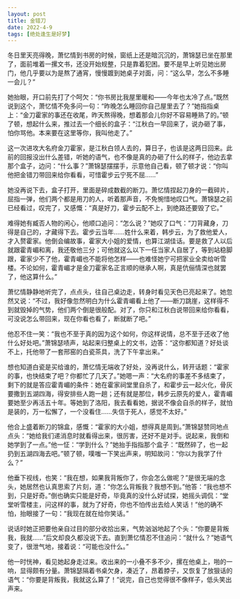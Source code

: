 ```yaml
---
layout: post
title: 金错刀
date: 2022-4-9
tags: [绝处逢生是好梦]
---
```


冬日里天亮得晚，萧忆情到书房的时候，窗纸上还是暗沉沉的，萧锦瑟已坐在那里了，面前堆着一摞文书，还没开始规整，只是靠着犯困。要不是早上听见她出房门，他几乎要以为是熬了通宵，慢慢踱到她桌子对面，问：“这么早，怎么不多睡一会儿？”

她抬眼，开口前先打了个呵欠：“你书房比我屋里暖和——今年也太冷了点。”既然说到这个，萧忆情不免多问一句：“昨晚怎么睡回你自己屋里去了？”她指指桌上：“金刀霍家的事还在收尾，昨天熬得晚，想着那会儿你好不容易睡熟了的。”顿了顿，想起什么来，推过去一个细长的盒子：“江秋白一早回来了，说办砸了事，怕你骂他。本来要在这里等你，我叫他走了。”

这一次进攻大名府金刀霍家，是江秋白领人去的，算日子，也该是这两日回来。此前的回报没出什么差错，听她的语气，也不像是真的办砸了什么的样子，他边去拿那个盒子，边问：“什么事？”萧锦瑟摆摆手，示意他自己看，顿了顿才说：“你叫他把金错刀带回来给你看看，可惜霍步云宁死不屈……”

她没再说下去，盒子打开，里面是碎成数截的断刀。萧忆情捏起刀身的一截碎片，屈指一弹，他们两个都是用刀的人，听着那声音，不免惋惜地叹口气。萧锦瑟之前已经看过，叹完了，又感慨：“真是好刀，霍步云配不上，到绝路还要毁了它。”

难得她有臧否人物的闲心，他顺口追问：“怎么说？”她叹了口气：“刀背藏身，刀得是自己的，才藏得下去。霍步云当年……姓什么来着，韩步云，为了救他爱人，才入赘霍家。他倒会编故事，霍家大小姐的爱情，也算江湖佳话。要是救了人以后就跟霍青嵋和离，我还敬他三分；可他就这么以下一任当家人自居了，等到站稳脚跟，霍家少不了他，霍青嵋也不能将他怎样——也难怪她宁可把家业全卖给听雪楼。不论如何，霍青嵋才是金刀霍家名正言顺的继承人啊，真是伉俪情深也就罢了，他这算什么。”

萧忆情静静地听完了，点点头，往自己桌边走，转身时看见天色已亮起来了。她忽然又说：“不过，我好像忽然明白为什么霍青嵋看上他了——断刀跳崖，这样得不到就毁掉的气势，他们两个倒是很般配。对了，你只和江秋白说带回来给你看看，可没说怎么带回来，现在你看也看了，断就断了吧。”

他忍不住一笑：“我也不至于真的因为这个如何，你这样说情，总不至于还收了他什么好处吧。”萧锦瑟啧声，站起来归整桌上的文书，边答：“这你都知道？好处谈不上，托他带了一套邢窑的白瓷茶具，洗了下午拿出来。”

想也知道白瓷是买给谁的，萧忆情无端收了好处，没再说什么，转开话题：“霍家的事，也快结束了吧？你都忙了几天了。”她嗯一声：“大名府的事差不多结束了，剩下的就是答应霍青嵋的条件：她在霍家祠堂里自杀了，和霍步云一起火化，骨灰要撒到五湖四海，得安排些人跑一趟；还有就是那位，韩步云原先的爱人，霍青嵋要她至少再活五十年。等她到了洛阳，我去看看她，据说不像会自杀的样子，就怕是装的，万一松懈了，一个没看住……失信于死人，感觉不太好。”

他合上盛着断刀的锦盒，感慨：“霍家的大小姐，想得真是周到。”萧锦瑟赞同地点点头：“她给我们递消息时就看得出来，很厉害，还好不是对手。说起来，我倒和她学到了一点。”他一怔：“学到什么？”她抬手指指那个盒子：“既然碎了，也一起扔到五湖四海去吧。”顿了顿，噗嗤一下笑出声来，明知故问：“你以为我学了什么？”

他垂下视线，也笑：“我在想，如果我背叛你了，你会怎么做呢？”是很无端的念头，她居然也认真思索了片刻，道：“你怎么背叛我？我想不到。”他答：“我也想不到，只是好奇。”倒也确实只能是好奇，毕竟真的没什么好试探，她摇头调侃：“堂堂听雪楼主，问这样的事，就为了好奇，你也不怕传出去给人笑话！”他的确不怕，抬眼接了一句：“我现在就在给你笑话。”

说话时她正把要他亲自过目的部分收拾出来，气势汹汹地起了个头：“你要是背叛我，我就……”后文却良久都没说下去。直到萧忆情忍不住追问：“就什么？”她语气变了，很泄气地，接着说：“可能也没什么。”

他一时恍神，看见她起身走过来。收出来的一小叠不多不少，摞在他桌上，啪的一响，显得颇有分量。萧锦瑟隔着书桌欠身，凑近了，昂着脖子，又恢复了放狠话的语气：“你要是背叛我，我就这么算了！”说完，自己也觉得很不像样子，低头笑出声来。
